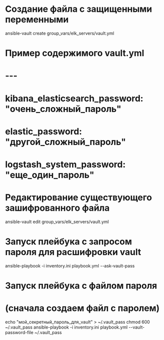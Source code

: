 # Создание файла с защищенными переменными
ansible-vault create group_vars/elk_servers/vault.yml

# Пример содержимого vault.yml
# ---
# kibana_elasticsearch_password: "очень_сложный_пароль"
# elastic_password: "другой_сложный_пароль"
# logstash_system_password: "еще_один_пароль"

# Редактирование существующего зашифрованного файла
ansible-vault edit group_vars/elk_servers/vault.yml

# Запуск плейбука с запросом пароля для расшифровки vault
ansible-playbook -i inventory.ini playbook.yml --ask-vault-pass

# Запуск плейбука с файлом пароля
# (сначала создаем файл с паролем)
echo "мой_секретный_пароль_для_vault" > ~/.vault_pass
chmod 600 ~/.vault_pass
ansible-playbook -i inventory.ini playbook.yml --vault-password-file ~/.vault_pass